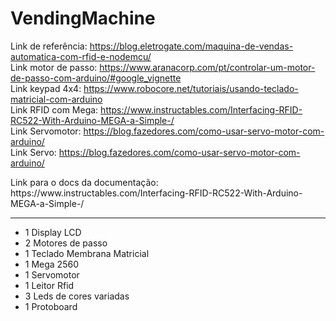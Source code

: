# VendingMachine

Link de referência: https://blog.eletrogate.com/maquina-de-vendas-automatica-com-rfid-e-nodemcu/ <br>
Link motor de passo: https://www.aranacorp.com/pt/controlar-um-motor-de-passo-com-arduino/#google_vignette <br>
Link keypad 4x4: https://www.robocore.net/tutoriais/usando-teclado-matricial-com-arduino <br>
Link RFID com Mega: https://www.instructables.com/Interfacing-RFID-RC522-With-Arduino-MEGA-a-Simple-/<br>
Link Servomotor: https://blog.fazedores.com/como-usar-servo-motor-com-arduino/<br>
Link Servo: https://blog.fazedores.com/como-usar-servo-motor-com-arduino/<br>
<p>
  Link para o docs da documentação: https://www.instructables.com/Interfacing-RFID-RC522-With-Arduino-MEGA-a-Simple-/
</p>

<hr>

- 1 Display LCD
- 2 Motores de passo
- 1 Teclado Membrana Matricial
- 1 Mega 2560
- 1 Servomotor
- 1 Leitor Rfid
- 3 Leds de cores variadas
- 1 Protoboard

